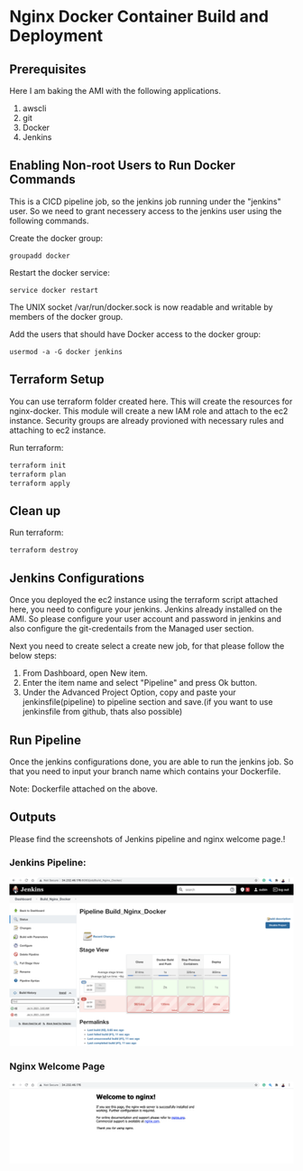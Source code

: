 # Nginx Docker Container Build and Deployment

## Prerequisites

Here I am baking the AMI with the following applications.

1. awscli
2. git 
3. Docker
4. Jenkins

## Enabling Non-root Users to Run Docker Commands

This is a CICD pipeline job, so the jenkins job running under the "jenkins" user. So we need to grant necessery access to the jenkins user using the following commands.

Create the docker group:

```
groupadd docker
```

Restart the docker service:
```
service docker restart
```

The UNIX socket /var/run/docker.sock is now readable and writable by members of the docker group.

Add the users that should have Docker access to the docker group:

```
usermod -a -G docker jenkins
```

## Terraform Setup

You can use terraform folder created here. This will create the resources for nginx-docker. This module will create a new IAM role and attach to the ec2 instance. Security groups are already provioned with necessary rules and attaching to ec2 instance.

Run terraform:
```
terraform init
terraform plan 
terraform apply 
```

## Clean up

Run terraform:
```
terraform destroy 
```

## Jenkins Configurations

Once you deployed the ec2 instance using the terraform script attached here, you need to configure your  jenkins. Jenkins already installed on the AMI. So please configure your user account and password in jenkins and also configure the git-credentails from the Managed user section.

Next you need to create select a create new job, for that please follow the below steps:

1. From Dashboard, open New item.
2. Enter the item name and select "Pipeline" and press Ok button.
3. Under the Advanced Project Option, copy and paste your jenkinsfile(pipeline) to pipeline section and save.(if you want to use jenkinsfile from github, thats also possible) 

## Run Pipeline

Once the jenkins configurations done, you are able to run the jenkins job. So that you need to input your branch name which contains your Dockerfile. 

Note: Dockerfile attached on the above.

## Outputs

Please find the screenshots of Jenkins pipeline and nginx welcome page.!

### Jenkins Pipeline:

![alt text](https://github.com/subinmt/nginx_docker/blob/main/jenkins.png?raw=true)

### Nginx Welcome Page

![alt text](https://github.com/subinmt/nginx_docker/blob/main/nginx.png?raw=true)


